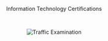 <p align="center">
Information Technology Certifications
</p>
<br \>

<p align="center">
<img src="https://i.imgur.com/CnIqLko.png" alt="Traffic Examination"/>
</p>
